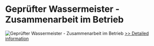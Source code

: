 # Geprüfter Wassermeister - Zusammenarbeit im Betrieb
![Geprüfter Wassermeister - Zusammenarbeit im Betrieb](https://mycommerce.akamaized.net/api/pimages/P300579743/BIG/300579743.JPG)
[>> Detailed information](https://secure.shareit.com/shareit/product.html?productid=300579743&affiliateid=200057808)
